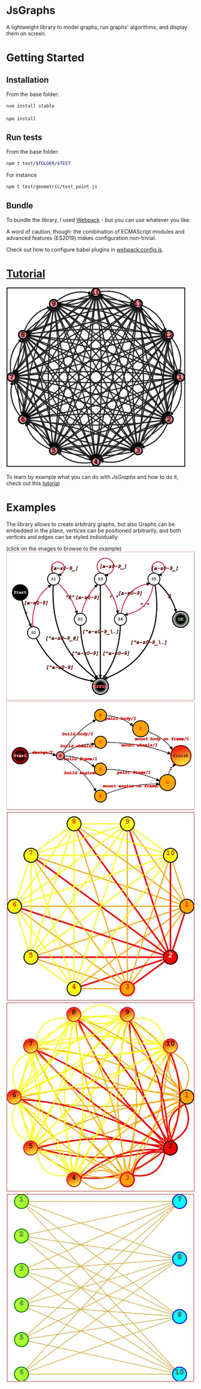 # **JsGraphs**
A lightweight library to model graphs, run graphs' algorithms, and display them on screen.

# **Getting Started**

## **Installation**

From the base folder:

```bash
nvm install stable

npm install
```

## **Run tests**

From the base folder:

```bash
npm t test/$FOLDER/$TEST
```

For instance

```bash
npm t test/geometric/test_point.js
```

## **Bundle**

To bundle the library, I used [Webpack](https://webpack.js.org) - but you can use whatever you like.

A word of caution, though: the combination of ECMAScript modules and advanced features (ES2019) makes configuration non-trivial.

Check out how to configure babel plugins in [webpack.config.js](./webpack.config.js).

# [**Tutorial**](./readme/tutorial.md)

[![A complete directed Graph](./readme/img/tutorial_graph_complete_1.JPG)](./readme/tutorial.md)

To learn by example what you can do with _JsGraphs_ and how to do it, check out this [tutorial](./readme/tutorial.md)

# **Examples**

The library allows to create arbitrary graphs, but also
Graphs can be embedded in the plane, vertices can be positioned arbitrarily, and both vertices and edges can be styled individually.

(click on the images to browse to the example)
[![FSA](readme/img/regex_fsa.jpg)](readme/examples.md#regex-finite-state-automaton)
[![DAG](readme/img/dag.jpg)](readme/examples.md#dag)
[![Complete Graph](readme/img/complete.jpg)![Same Complete Graph, with arc rather than segments](readme/img/complete_arcs.jpg)](readme/examples.md#complete-graphs)
[![Bipartite Complete Graph](readme/img/bipartite_complete.jpg)](readme/examples.md#complete-bipartite-graphs)